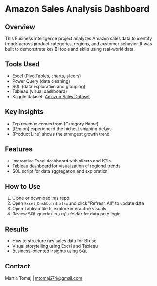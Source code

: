 # Amazon Sales Analysis Dashboard

## Overview
This Business Intelligence project analyzes Amazon sales data to identify trends across product categories, regions, and customer behavior. It was built to demonstrate key BI tools and skills using real-world data.

## Tools Used
- Excel (PivotTables, charts, slicers)
- Power Query (data cleaning)
- SQL (data exploration and grouping)
- Tableau (visual dashboard)
- Kaggle dataset: [Amazon Sales Dataset](https://www.kaggle.com/datasets/karkavelrajaj/amazon-sales-dataset)

## Key Insights
- Top revenue comes from [Category Name]
- [Region] experienced the highest shipping delays
- [Product Line] shows the strongest growth trend

## Features
- Interactive Excel dashboard with slicers and KPIs
- Tableau dashboard for visualization of regional trends
- SQL script for data aggregation and exploration

## How to Use
1. Clone or download this repo
2. Open `Excel_Dashboard.xlsx` and click "Refresh All" to update data
3. Open Tableau file to explore interactive visuals
4. Review SQL queries in `/sql/` folder for data prep logic

## Results
- How to structure raw sales data for BI use
- Visual storytelling using Excel and Tableau
- Business-oriented insights using SQL

## Contact
Martin Tomaj | mtomaj274@gmail.com
